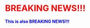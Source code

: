 # <!DOCTYPE html>
<html>
<head>
    <title>Bold Text Example</title>
    <html>
<head>
<style>
  h1 {color:red;}
  p {color:blue;}
</style>
</head>
<body>

</head>
<body>
    <p><h1>BREAKING NEWS!!!</h1></p>
    <!-- Alternatively -->
    <p><strong>This is also BREAKING NEWS!!!</strong></p>
    
</body>
</html>
